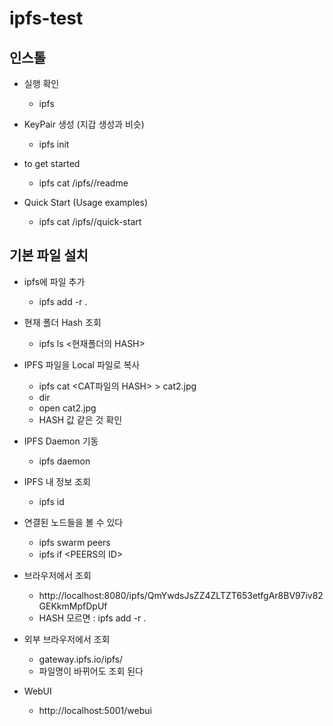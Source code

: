 # ipfs-test

## 인스톨

- 실행 확인
  - ipfs

- KeyPair 생성 (지갑 생성과 비슷)
  - ipfs init

- to get started
  - ipfs cat /ipfs/<HASH>/readme

- Quick Start (Usage examples)
  - ipfs cat /ipfs/<HASH>/quick-start

## 기본 파일 설치

- ipfs에 파일 추가
  - ipfs add -r .

- 현재 폴더 Hash 조회
  - ipfs ls <현재폴더의 HASH>

- IPFS 파일을 Local 파일로 복사
  - ipfs cat <CAT파일의 HASH> > cat2.jpg
  - dir
  - open cat2.jpg
  - HASH 값 같은 것 확인

- IPFS Daemon 기동
  - ipfs daemon

- IPFS 내 정보 조회
  - ipfs id
 
- 연결된 노드들을 볼 수 있다
  - ipfs swarm peers
  - ipfs if <PEERS의 ID>


- 브라우저에서 조회
  - http://localhost:8080/ipfs/QmYwdsJsZZ4ZLTZT653etfgAr8BV97iv82GEKkmMpfDpUf
  - HASH 모르면 : ipfs add -r .

- 외부 브라우저에서 조회
  - gateway.ipfs.io/ipfs/<HASH>
  - 파일명이 바뀌어도 조회 된다

- WebUI
  - http://localhost:5001/webui
